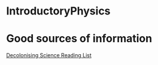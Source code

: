 # IntroductoryPhysics

# Good sources of information

[Decolonising Science Reading List](https://medium.com/@chanda/decolonising-science-reading-list-339fb773d51f#.3yyou2as5)